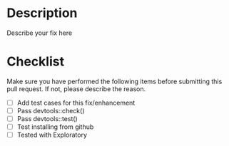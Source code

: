 # Description
Describe your fix here

# Checklist
Make sure you have performed the following items before submitting this pull request.
If not, please describe the reason.  

- [ ] Add test cases for this fix/enhancement
- [ ] Pass devtools::check()
- [ ] Pass devtools::test()
- [ ] Test installing from github
- [ ] Tested with Exploratory

